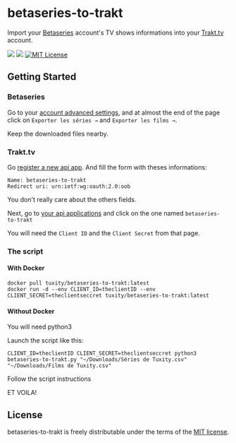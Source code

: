 betaseries-to-trakt
===========

Import your [Betaseries](https://www.betaseries.com) account's TV shows informations into your [Trakt.tv](https://trakt.tv) account.

[![](https://images.microbadger.com/badges/version/tuxity/betaseries-to-trakt.svg)](https://hub.docker.com/r/tuxity/betaseries-to-trakt/)
![](https://images.microbadger.com/badges/image/tuxity/betaseries-to-trakt.svg)
[![MIT License](http://img.shields.io/badge/license-MIT-blue.svg?style=flat)](http://opensource.org/licenses/MIT)


## Getting Started

### Betaseries

Go to your [account advanced settings](https://www.betaseries.com/compte/avance), and at almost the end of the page click on `Exporter les séries →` and `Exporter les films →`.

Keep the downloaded files nearby.

### Trakt.tv

Go [register a new api app]( https://trakt.tv/oauth/applications/new). And fill the form with theses informations:

```
Name: betaseries-to-trakt
Redirect uri: urn:ietf:wg:oauth:2.0:oob
```

You don't really care about the others fields.

Next, go to [your api applications](https://trakt.tv/oauth/applications) and click on the one named `betaseries-to-trakt`

You will need the `Client ID` and the `Client Secret` from that page.

### The script

#### With Docker
```
docker pull tuxity/betaseries-to-trakt:latest
docker run -d --env CLIENT_ID=theclientID --env CLIENT_SECRET=theclientseccret tuxity/betaseries-to-trakt:latest
```

#### Without Docker

You will need python3

Launch the script like this:
```
CLIENT_ID=theclientID CLIENT_SECRET=theclientseccret python3 betaseries-to-trakt.py "~/Downloads/Séries de Tuxity.csv" "~/Downloads/Films de Tuxity.csv"
```

Follow the script instructions

ET VOILA!

## License

betaseries-to-trakt is freely distributable under the terms of the [MIT license](http://opensource.org/licenses/MIT).
